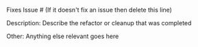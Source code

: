 Fixes Issue # (If it doesn't fix an issue then delete this line)

Description:
Describe the refactor or cleanup that was completed

Other:
Anything else relevant goes here

